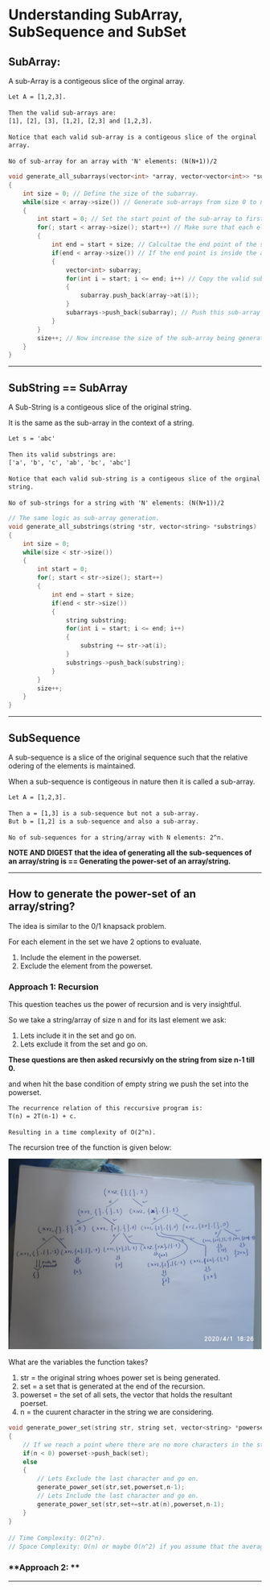 # Understanding SubArray, SubSequence and SubSet

## SubArray:
A sub-Array is a contigeous slice of the orginal array.

```
Let A = [1,2,3].

Then the valid sub-arrays are:
[1], [2], [3], [1,2], [2,3] and [1,2,3].

Notice that each valid sub-array is a contigeous slice of the orginal array.

No of sub-array for an array with 'N' elements: (N(N+1))/2
```

```C++
void generate_all_subarrays(vector<int> *array, vector<vector<int>> *subarrays)
{
	int size = 0; // Define the size of the subarray.
	while(size < array->size()) // Generate sub-arrays from size 0 to n-1.
	{
	    int start = 0; // Set the start point of the sub-array to first element
		for(; start < array->size(); start++) // Make sure that each element has a chance to be the start of the sub-array.
		{
			int end = start + size; // Calcultae the end point of the sub-array.
			if(end < array->size()) // If the end point is inside the array bounds then it is a valid sub-array.
			{
				vector<int> subarray;
				for(int i = start; i <= end; i++) // Copy the valid sub-array.
				{
					subarray.push_back(array->at(i));
				}
				subarrays->push_back(subarray); // Push this sub-array onto the set of all sub-arrays generated.
			}
		}
		size++; // Now increase the size of the sub-array being generated.
	}
}
```
---
## SubString == SubArray
A Sub-String is a contigeous slice of the original string.

It is the same as the sub-array in the context of a string.
```
Let s = 'abc'

Then its valid substrings are:
['a', 'b', 'c', 'ab', 'bc', 'abc']

Notice that each valid sub-string is a contigeous slice of the orginal string.

No of sub-strings for a string with 'N' elements: (N(N+1))/2

```

```C++
// The same logic as sub-array generation.
void generate_all_substrings(string *str, vector<string> *substrings)
{
	int size = 0;
	while(size < str->size())
	{
		int start = 0;
		for(; start < str->size(); start++)
		{
			int end = start + size;
			if(end < str->size())
			{
				string substring;
				for(int i = start; i <= end; i++)
				{
					substring += str->at(i);
				}
				substrings->push_back(substring);
			}
		}
		size++;
	}
}
```
---
## SubSequence
A sub-sequence is a slice of the original sequence such that the relative odering of the elements is maintained.

When a sub-sequence is contigeous in nature then it is called a sub-array.
```
Let A = [1,2,3].

Then a = [1,3] is a sub-sequence but not a sub-array.
But b = [1,2] is a sub-sequence and also a sub-array.

No of sub-sequences for a string/array with N elements: 2^n.
```
**NOTE AND DIGEST that the idea of generating all the sub-sequences of an array/string is == Generating the power-set of an array/string.**

---

## How to generate the power-set of an array/string?

The idea is similar to the 0/1 knapsack problem.

For each element in the set we have 2 options to evaluate.
1. Include the element in the powerset.
2. Exclude the element from the powerset.

### **Approach 1: Recursion**
This question teaches us the power of recursion and is very insightful.

So we take a string/array of size n and for its last element we ask:
1. Lets include it in the set and go on.
2. Lets exclude it from the set and go on.

**These questions are then asked recursivly on the string from size n-1 till 0.**

and when hit the base condition of empty string we push the set into the powerset.

```
The recurrence relation of this reccursive program is:
T(n) = 2T(n-1) + c.

Resulting in a time complexity of O(2^n).
```

The recursion tree of the function is given below:

![recurssion tree image](./resources/1.jpeg)

What are the variables the function takes?
1. str = the original string whoes power set is being generated.
2. set = a set that is generated at the end of the recursion.
3. powerset = the set of all sets, the vector that holds the resultant poerset.
4. n = the cuurent character in the string we are considering.

```C++
void generate_power_set(string str, string set, vector<string> *powerset, int n)
{
	// If we reach a point where there are no more characters in the string to consider then we add the generated set to the powerset and exit the recursion.
	if(n < 0) powerset->push_back(set);
	else
	{
		// Lets Exclude the last character and go on.
		generate_power_set(str,set,powerset,n-1);
		// Lets Include the last character and go on.
		generate_power_set(str,set+=str.at(n),powerset,n-1);
	}
}

// Time Complexity: O(2^n).
// Space Complexity: O(n) or maybe O(n^2) if you assume that the average size of the 'set' string is n/2 at each function call.
```

### **Approach 2: **
---